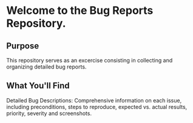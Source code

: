 # Welcome to the Bug Reports Repository. 

## Purpose

This repository serves as an excercise consisting in collecting and organizing detailed bug reports.

## What You'll Find

Detailed Bug Descriptions: Comprehensive information on each issue, including preconditions, steps to reproduce, expected vs. actual results, priority, severity and screenshots.

